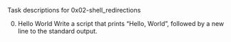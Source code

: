 Task descriptions for 0x02-shell_redirections

0. Hello World
Write a script that prints “Hello, World”, followed by a new line to the standard output.
